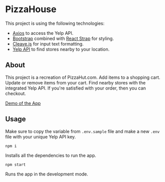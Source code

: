 
# PizzaHouse

This project is using the following technologies:

-  [Axios](https://github.com/axios/axios) to access the Yelp API.
-  [Bootstrap](https://getbootstrap.com/) combined with [React Strap](https://reactstrap.github.io/) for styling.
-  [Cleave.js](https://github.com/nosir/cleave.js) for input text formatting.
-  [Yelp API](https://www.yelp.com/fusion) to find stores nearby to your location.

## About

This project is a recreation of PizzaHut.com. Add items to a shopping cart. Update or remove items from your cart. Find nearby stores with the integrated Yelp API. If you're satisfied with your order, then you can checkout.
<p><a  href="https://pizza.mariomiramontes.com/"  alt="pizza app">Demo of the App</a></p>


## Usage
Make sure to copy the variable from `.env.sample` file and make a new `.env` file with your unique Yelp API key.

```shell
npm i
```
Installs all the dependencies to run the app. <br>

```shell
npm start
```
Runs the app in the development mode.<br>